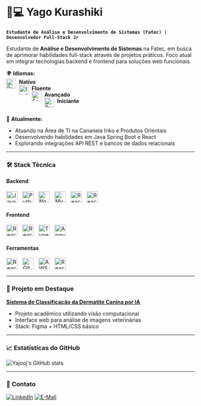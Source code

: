# 👨💻 Yago Kurashiki

**`Estudante de Análise e Desenvolvimento de Sistemas (Fatec) | Desenvolvedor Full-Stack Jr`**  

 Estudante de **Análise e Desenvolvimento de Sistemas** na Fatec, em busca de aprimorar habilidades full-stack através de projetos práticos. Foco atual em integrar tecnologias backend e frontend para soluções web funcionais.

🌍 **Idiomas:**  
<img align="left" alt="Português" width="26px" style="padding-right:5px" src="https://flagcdn.com/w20/br.png"/> **Nativo**  
<img align="left" alt="Inglês" width="26px" style="padding-right:5px" src="https://flagcdn.com/w20/gb.png"/> **Fluente**  
<img align="left" alt="Espanhol" width="26px" style="padding-right:5px" src="https://flagcdn.com/w20/es.png"/> **Avançado**  
<img align="left" alt="Russo" width="26px" style="padding-right:5px" src="https://flagcdn.com/w20/ru.png"/> **Iniciante**  
<br/>

🔭 **Atualmente:**  
- Atuando na Área de TI na Cananeia Iriko e Produtos Orientais  
- Desenvolvendo habilidades em Java Spring Boot e React  
- Explorando integrações API REST e bancos de dados relacionais  

---

### 🛠️ Stack Técnica

#### **Backend**
<img align="left" alt="Java" width="30px" style="padding-right:10px;" src="https://cdn.jsdelivr.net/gh/devicons/devicon/icons/java/java-original.svg"/>
<img align="left" alt="Python" width="30px" style="padding-right:10px;" src="https://cdn.jsdelivr.net/gh/devicons/devicon/icons/python/python-original.svg"/>
<img align="left" alt="Node.js" width="30px" style="padding-right:10px;" src="https://cdn.jsdelivr.net/gh/devicons/devicon/icons/nodejs/nodejs-original.svg"/>
<img align="left" alt="MySQL" width="30px" style="padding-right:10px;" src="https://cdn.jsdelivr.net/gh/devicons/devicon/icons/mysql/mysql-original.svg"/>
<img align="left" alt="React" width="30px" style="padding-right:10px;" src="https://cdn.jsdelivr.net/gh/devicons/devicon@latest/icons/csharp/csharp-original.svg"/>
<img align="left" alt="React" width="30px" style="padding-right:10px;" src="https://cdn.jsdelivr.net/gh/devicons/devicon@latest/icons/c/c-original.svg" />

<br/><br/>

#### **Frontend**
<img align="left" alt="React" width="30px" style="padding-right:10px;" src="https://cdn.jsdelivr.net/gh/devicons/devicon@latest/icons/androidstudio/androidstudio-original.svg" />
<img align="left" alt="React" width="30px" style="padding-right:10px;" src="https://cdn.jsdelivr.net/gh/devicons/devicon/icons/react/react-original.svg"/>
<img align="left" alt="TypeScript" width="30px" style="padding-right:10px;" src="https://cdn.jsdelivr.net/gh/devicons/devicon/icons/typescript/typescript-plain.svg"/>
<img align="left" alt="Angular" width="30px" style="padding-right:10px;" src="https://cdn.jsdelivr.net/gh/devicons/devicon/icons/angularjs/angularjs-plain.svg"/>
<br/><br/>

#### **Ferramentas**
<img align="left" alt="React" width="30px" style="padding-right:10px;" src="https://cdn.jsdelivr.net/gh/devicons/devicon@latest/icons/figma/figma-original.svg" />
<img align="left" alt="Git" width="30px" style="padding-right:10px;" src="https://cdn.jsdelivr.net/gh/devicons/devicon/icons/git/git-original.svg"/>
<img align="left" alt="AWS" width="30px" style="padding-right:10px;" src="https://cdn.jsdelivr.net/gh/devicons/devicon@latest/icons/amazonwebservices/amazonwebservices-original-wordmark.svg"/>
<img align="left" alt="React" width="30px" style="padding-right:10px;" src="https://cdn.jsdelivr.net/gh/devicons/devicon@latest/icons/photoshop/photoshop-original.svg" />
<br/><br/>

---

### 📌 Projeto em Destaque

**[Sistema de Classificação da Dermatite Canina por IA](https://yajoojj.github.io/Rubik-Team/)**  
- Projeto acadêmico utilizando visão computacional  
- Interface web para análise de imagens veterinárias  
- Stack: Figma + HTML/CSS básico  

---

### 📈 Estatísticas do GitHub

![Yajooj's GitHub stats](https://github-readme-stats.vercel.app/api?username=Yajooj&show_icons=true&theme=dark&hide_border=true&count_private=true)

---

### 🤝 **Contato**

[![LinkedIn](https://img.shields.io/badge/LinkedIn-0077B5?style=for-the-badge&logo=linkedin&logoColor=white)](https://www.linkedin.com/in/yago-kurashiki-rios-bb772323b/)
[![E-Mail](https://img.shields.io/badge/Gmail-D14836?style=for-the-badge&logo=gmail&logoColor=white)](mailto:yago.rios@fatec.sp.gov.br)
